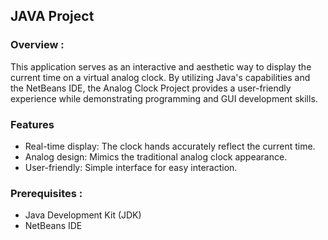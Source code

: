 ## JAVA Project
### Overview :
This application serves as an interactive and aesthetic way to display the current time on a virtual analog clock. By utilizing Java's capabilities and the NetBeans IDE, the Analog Clock Project provides a user-friendly experience while demonstrating programming and GUI development skills.

### Features
* Real-time display: The clock hands accurately reflect the current time. <br>
* Analog design: Mimics the traditional analog clock appearance.<br>
* User-friendly: Simple interface for easy interaction.<br>

### Prerequisites :
* Java Development Kit (JDK)<br>
* NetBeans IDE

